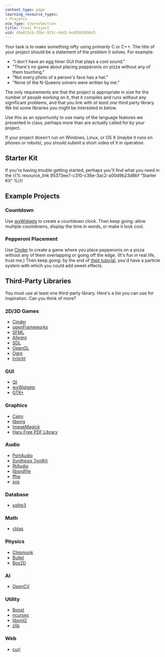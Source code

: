 ```yaml
---
content_type: page
learning_resource_types:
- Projects
ocw_type: CourseSection
title: Final Project
uid: 43e815cb-25bc-972c-4ad2-bcd5545036c5
---
```


Your task is to make something nifty using _primarily_ C or C++. The title of your project should be a statement of the problem it solves. For example:

*   "I don't have an egg timer GUI that plays a cool sound."
*   "There's no game about placing pepperonis on pizza without any of them touching."
*   "Not every photo of a person's face has a hat."
*   "None of the N-Queens solvers were written by me."

The only requirements are that the project is appropriate in size for the number of people working on it, that it compiles and runs without any significant problems, and that you link with _at least one_ third party library. We list some libraries you might be interested in below.

Use this as an opportunity to use many of the language features we presented in class, perhaps more than are actually called for by your project.

If your project doesn't run on Windows, Linux, or OS X (maybe it runs on phones or robots), you should submit a short video of it in operation.

Starter Kit
-----------

If you're having trouble getting started, perhaps you'll find what you need in the {{% resource_link 95373ee7-c310-c36e-3ac2-a00d9b23d8bf "Starter Kit" %}}!

Example Projects
----------------

### Countdown

Use [wxWidgets](http://www.wxwidgets.org/) to create a countdown clock. Then keep going: allow multiple countdowns, display the time in words, or make it look cool.

### Pepperoni Placement

Use [Cinder](http://libcinder.org/) to create a game where you place pepperonis on a pizza without any of them overlapping or going off the edge. (It's fun in real life, trust me.) Then keep going: by the end of [their tutorial](https://libcinder.org/docs/guides/index.html), you'd have a particle system with which you could add sweet effects.

Third-Party Libraries
---------------------

You must use at least one third-party library. Here's a list you can use for inspiration. Can you think of more?

### 2D/3D Games

*   [Cinder](http://libcinder.org/)
*   [openFrameworks](http://www.openframeworks.cc/)
*   [SFML](http://www.sfml-dev.org/)
*   [Allegro](http://alleg.sourceforge.net/)
*   [SDL](http://www.libsdl.org/)
*   [OpenGL](https://www.opengl.org/)
*   [Ogre](http://www.ogre3d.org/)
*   [Irrlicht](http://irrlicht.sourceforge.net/)

### GUI

*   [Qt](http://qt-project.org/)
*   [wxWidgets](http://www.wxwidgets.org/)
*   [GTK+](http://www.gtk.org/)

### Graphics

*   [Cairo](http://www.cairographics.org/)
*   [libpng](http://www.libpng.org/pub/png/libpng.html)
*   [ImageMagick](http://www.imagemagick.org/script/index.php)
*   [Haru Free PDF Library](http://libharu.org/)

### Audio

*   [PortAudio](http://www.portaudio.com/)
*   [Synthesis ToolKit](https://ccrma.stanford.edu/software/stk/index.html)
*   [RtAudio](http://www.music.mcgill.ca/~gary/rtaudio/)
*   [libsndfile](http://www.mega-nerd.com/libsndfile/)
*   [fftw](http://www.fftw.org/)
*   [sox](http://sox.sourceforge.net/)

### Database

*   [sqlite3](http://www.sqlite.org/)

### Math

*   [cblas](http://www.netlib.org/blas/)

### Physics

*   [Chipmunk](http://chipmunk-physics.net/)
*   [Bullet](http://www.bulletphysics.com/)
*   [Box2D](http://box2d.org/)

### AI

*   [OpenCV](http://opencv.org/)

### Utility

*   [Boost](http://www.boost.org/)
*   [ncurses](http://www.gnu.org/software/ncurses/)
*   [libxml2](http://www.xmlsoft.org/)
*   [zlib](http://www.zlib.net/)

### Web

*   [curl](http://curl.haxx.se/libcurl/)